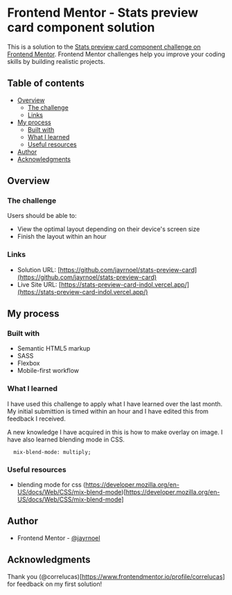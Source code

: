 # Frontend Mentor - Stats preview card component solution

This is a solution to the [Stats preview card component challenge on Frontend Mentor](https://www.frontendmentor.io/challenges/stats-preview-card-component-8JqbgoU62). Frontend Mentor challenges help you improve your coding skills by building realistic projects.

## Table of contents

- [Overview](#overview)
  - [The challenge](#the-challenge)
  - [Links](#links)
- [My process](#my-process)
  - [Built with](#built-with)
  - [What I learned](#what-i-learned)
  - [Useful resources](#useful-resources)
- [Author](#author)
- [Acknowledgments](#acknowledgments)

## Overview

### The challenge

Users should be able to:

- View the optimal layout depending on their device's screen size
- Finish the layout within an hour

### Links

- Solution URL: [https://github.com/jayrnoel/stats-preview-card](https://github.com/jayrnoel/stats-preview-card)
- Live Site URL: [https://stats-preview-card-indol.vercel.app/](https://stats-preview-card-indol.vercel.app/)

## My process

### Built with

- Semantic HTML5 markup
- SASS
- Flexbox
- Mobile-first workflow

### What I learned

I have used this challenge to apply what I have learned over the last month. My initial submittion is timed within an hour and I have edited this from feedback I received.

A new knowledge I have acquired in this is how to make overlay on image. I have also learned blending mode in CSS.

```
  mix-blend-mode: multiply;
```

### Useful resources

- blending mode for css (https://developer.mozilla.org/en-US/docs/Web/CSS/mix-blend-mode)[https://developer.mozilla.org/en-US/docs/Web/CSS/mix-blend-mode]

## Author

- Frontend Mentor - [@jayrnoel](https://www.frontendmentor.io/profile/jayrnoel)

## Acknowledgments

Thank you (@correlucas)[https://www.frontendmentor.io/profile/correlucas] for feedback on my first solution!
